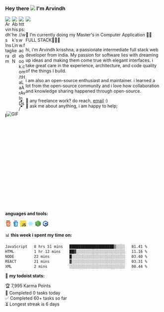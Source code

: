 ### Hey there <img src="https://media.giphy.com/media/hvRJCLFzcasrR4ia7z/giphy.gif" width="25px"> I'm Arvindh
<a href="https://www.instagram.com/_le.wolf_/">
  <img align="left" alt="Arvindh's Instagram" width="22px" src="https://raw.githubusercontent.com/hussainweb/hussainweb/main/icons/instagram.png" />
</a>
<a href="https://www.linkedin.com/in/arvindhkrisshna/">
  <img align="left" alt="Abhishek's LinkedIN" width="22px" src="https://raw.githubusercontent.com/peterthehan/peterthehan/master/assets/linkedin.svg" />
</a>
<a <a href="https://fb.com/https://www.facebook.com/tHaLaArAvInDs/" target="blank">
  <img align="left" src="https://raw.githubusercontent.com/rahuldkjain/github-profile-readme-generator/master/src/images/icons/Social/facebook.svg" alt="https://www.facebook.com/tHaLaArAvInDs/" width="22" /></a>
</a>

![](https://visitor-badge.glitch.me/badge?page_id=lanisterr)

<br />
🔭 I’m currently doing my Master's in Computer Application
👨‍💻 FULL STACK🖤💙💚

hi, i'm Arvindh krisshna, a passionate intermediate full stack web developer from india. My passion for software lies with dreaming up ideas and making them come true with elegant interfaces. i take great care in the experience, architecture, and code quality of the things I build.

i am also an open-source enthusiast and maintainer. i learned a lot from the open-source community and i love how collaboration and knowledge sharing happened through open-source.


  <img align="right" alt="GIF" src="https://github.com/abhisheknaiidu/abhisheknaiidu/blob/master/code.gif?raw=true" width="500" height="320" />
  
- 💼 any freelance work? do reach, [email](mailto:mail.aravindkrishnaa@gmail.com) :)
- 💬 ask me about anything, i am happy to help;

**languages and tools:**  


<code><img height="20" src="https://raw.githubusercontent.com/devicons/devicon/master/icons/html5/html5-original-wordmark.svg" alt="html5"></code>
<code><img height="20" src="https://raw.githubusercontent.com/devicons/devicon/master/icons/css3/css3-original-wordmark.svg" alt="css3"></code>
<code><img height="20" src="https://raw.githubusercontent.com/github/explore/80688e429a7d4ef2fca1e82350fe8e3517d3494d/topics/javascript/javascript.png"></code>
<code><img height="20" src="https://raw.githubusercontent.com/github/explore/80688e429a7d4ef2fca1e82350fe8e3517d3494d/topics/react/react.png"></code>
<code><img height="20" src="https://raw.githubusercontent.com/github/explore/80688e429a7d4ef2fca1e82350fe8e3517d3494d/topics/nodejs/nodejs.png"></code>
<code><img height="20" src="https://raw.githubusercontent.com/github/explore/80688e429a7d4ef2fca1e82350fe8e3517d3494d/topics/cpp/cpp.png"></code>

📊 **this week i spent my time on:**
<!--START_SECTION:waka-->

```text
JavaScript   8 hrs 51 mins   ████████████████████▒░░░░   81.41 %
HTML         1 hr 12 mins    ██▓░░░░░░░░░░░░░░░░░░░░░░   11.16 %
NODE         22 mins         █░░░░░░░░░░░░░░░░░░░░░░░░   03.40 %
REACT        21 mins         ▓░░░░░░░░░░░░░░░░░░░░░░░░   03.31 %
XML          2 mins          ░░░░░░░░░░░░░░░░░░░░░░░░░   00.44 %
```

<!--END_SECTION:waka-->


🚧 **my todoist stats:**
<!-- TODO-IST:START -->
🏆  7,995 Karma Points           
🌸  Completed 0 tasks today           
✅  Completed 60+ tasks so far           
⏳  Longest streak is 6 days
<!-- TODO-IST:END -->

